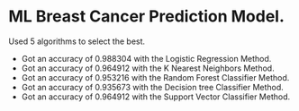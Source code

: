 # ML Breast Cancer Prediction Model.
Used 5 algorithms to select the best.<br />
*  Got an accuracy of 0.988304 with the Logistic Regression Method.<br />
*  Got an accuracy of 0.964912 with the K Nearest Neighbors Method.<br />
*  Got an accuracy of 0.953216 with the Random Forest Classifier Method.<br />
*  Got an accuracy of 0.935673 with the Decision tree Classifier Method.<br />
*  Got an accuracy of 0.964912 with the Support Vector Classifier Method.<br />
